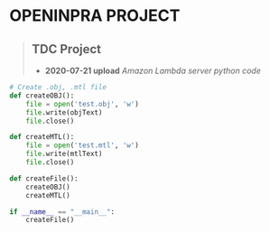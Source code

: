 # OPENINPRA PROJECT
> ## TDC Project
> * **2020-07-21 upload**
> *Amazon Lambda server python code*
```python
# Create .obj, .mtl file
def createOBJ():
    file = open('test.obj', 'w')
    file.write(objText)
    file.close()

def createMTL():
    file = open('test.mtl', 'w')
    file.write(mtlText)
    file.close()

def createFile():
    createOBJ()
    createMTL()

if __name__ == "__main__":
    createFile()
```
